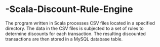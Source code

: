 # -Scala-Discount-Rule-Engine
 The program written in Scala processes CSV files located in a specified directory. The data in the CSV files is subjected to a set of rules to determine discounts for each transaction. The resulting discounted transactions are then stored in a MySQL database table.
